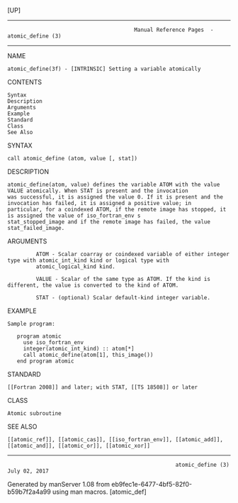 [UP]

-----------------------------------------------------------------------------------------------------------------------------------
                                            Manual Reference Pages  - atomic_define (3)
-----------------------------------------------------------------------------------------------------------------------------------
                                                                 
NAME

    atomic_define(3f) - [INTRINSIC] Setting a variable atomically

CONTENTS

    Syntax
    Description
    Arguments
    Example
    Standard
    Class
    See Also

SYNTAX

    call atomic_define (atom, value [, stat])

DESCRIPTION

    atomic_define(atom, value) defines the variable ATOM with the value VALUE atomically. When STAT is present and the invocation
    was successful, it is assigned the value 0. If it is present and the invocation has failed, it is assigned a positive value; in
    particular, for a coindexed ATOM, if the remote image has stopped, it is assigned the value of iso_fortran_env s
    stat_stopped_image and if the remote image has failed, the value stat_failed_image.

ARGUMENTS

             ATOM - Scalar coarray or coindexed variable of either integer type with atomic_int_kind kind or logical type with
             atomic_logical_kind kind.

             VALUE - Scalar of the same type as ATOM. If the kind is different, the value is converted to the kind of ATOM.

             STAT - (optional) Scalar default-kind integer variable.

EXAMPLE

    Sample program:

       program atomic
         use iso_fortran_env
         integer(atomic_int_kind) :: atom[*]
         call atomic_define(atom[1], this_image())
       end program atomic



STANDARD

    [[Fortran 2008]] and later; with STAT, [[TS 18508]] or later

CLASS

    Atomic subroutine

SEE ALSO

    [[atomic_ref]], [[atomic_cas]], [[iso_fortran_env]], [[atomic_add]], [[atomic_and]], [[atomic_or]], [[atomic_xor]]

-----------------------------------------------------------------------------------------------------------------------------------

                                                         atomic_define (3)                                            July 02, 2017

Generated by manServer 1.08 from eb9fec1e-6477-4bf5-82f0-b59b7f2a4a99 using man macros.
                                                           [atomic_def]
